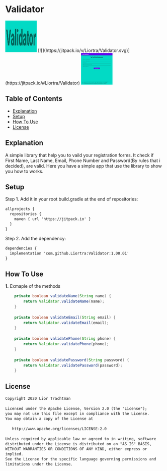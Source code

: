 # Validator
<img src="imageValidator/validatorLogo.jpg" width="100" height="100"> 
[![](https://jitpack.io/v/Liortra/Validator.svg)](https://jitpack.io/#Liortra/Validator)

<img src="imageValidator/validator.jpg" width="100" height="100"> 

## Table of Contents
* [Explanation](https://github.com/Liortra/Validator/blob/master/README.md#explanation)
* [Setup](https://github.com/Liortra/Validator/blob/master/README.md#setup)
* [How To Use](https://github.com/Liortra/Validator/blob/master/README.md#how-to-use)
* [License](https://github.com/Liortra/Validator/blob/master/README.md#license)

## Explanation
A simple library that help you to vaild your registration forms.
It check if First Name, Last Name, Email, Phone Number and Password(By rules that i decided), are valid.
Here you have a simple app that use the library to show you how to works.

## Setup
Step 1. Add it in your root build.gradle at the end of repositories:
```
allprojects {
  repositories {
    maven { url 'https://jitpack.io' }
  }
}
```

Step 2. Add the dependency:

```
dependencies {
  implementation 'com.github.Liortra:Validator:1.00.01'
}
```

##  How To Use
**1.** Exmaple of the methods
```Java
    private boolean validateName(String name) {
        return Validator.validateName(name);
    }

    private boolean validateEmail(String email) { 
        return Validator.validateEmail(email); 
    }

    private boolean validatePhone(String phone) {
        return Validator.validatePhone(phone);
    }

    private boolean validatePassword(String password) {
        return Validator.validatePassword(password);
    }
  ```

## License

    Copyright 2020 Lior Trachtman

    Licensed under the Apache License, Version 2.0 (the "License");
    you may not use this file except in compliance with the License.
    You may obtain a copy of the License at

       http://www.apache.org/licenses/LICENSE-2.0

    Unless required by applicable law or agreed to in writing, software
    distributed under the License is distributed on an "AS IS" BASIS,
    WITHOUT WARRANTIES OR CONDITIONS OF ANY KIND, either express or implied.
    See the License for the specific language governing permissions and
    limitations under the License.

